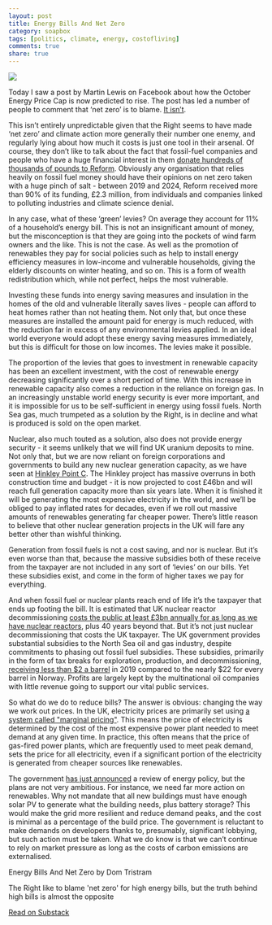 ```yaml
---
layout: post
title: Energy Bills And Net Zero
category: soapbox
tags: [politics, climate, energy, costofliving]
comments: true
share: true
---
```


<img src="../../../assets/img/2025/wind_farm.png">

<p>Today I saw a post by Martin Lewis on Facebook about how the October Energy Price Cap is now predicted to rise. The post has led a number of people to comment that ‘net zero’ is to blame. <a href="https://news.sky.com/story/green-levies-why-scrapping-them-wouldnt-lower-your-bills-as-much-as-claimed-12619655">It isn’t</a>.</p>

<p>This isn’t entirely unpredictable given that the Right seems to have made ‘net zero’ and climate action more generally their number one enemy, and regularly lying about how much it costs is just one tool in their arsenal. Of course, they don’t like to talk about the fact that fossil-fuel companies and people who have a huge financial interest in them <a href="https://www.opendemocracy.net/en/dark-money-investigations/reform-uk-funders-nigel-farage-5-million-donations-fossil-fuels-tax-havens/">donate hundreds of thousands of pounds to Reform</a>. Obviously any organisation that relies heavily on fossil fuel money should have their opinions on net zero taken with a huge pinch of salt - between 2019 and 2024, Reform received more than 90% of its funding, £2.3 million, from individuals and companies linked to polluting industries and climate science denial.</p>

<p>In any case, what of these ‘green’ levies? On average they account for 11% of a household’s energy bill. This is not an insignificant amount of money, but the misconception is that they are going into the pockets of wind farm owners and the like. This is not the case. As well as the promotion of renewables they pay for social policies such as help to install energy efficiency measures in low-income and vulnerable households, giving the elderly discounts on winter heating, and so on. This is a form of wealth redistribution which, while not perfect, helps the most vulnerable.</p>

<p>Investing these funds into energy saving measures and insulation in the homes of the old and vulnerable literally saves lives - people can afford to heat homes rather than not heating them. Not only that, but once these measures are installed the amount paid for energy is much reduced, with the reduction far in excess of any environmental levies applied. In an ideal world everyone would adopt these energy saving measures immediately, but this is difficult for those on low incomes. The levies make it possible.</p>

<p>The proportion of the levies that goes to investment in renewable capacity has been an excellent investment, with the cost of renewable energy decreasing significantly over a short period of time. With this increase in renewable capacity also comes a reduction in the reliance on foreign gas. In an increasingly unstable world energy security is ever more important, and it is impossible for us to be self-sufficient in energy using fossil fuels. North Sea gas, much trumpeted as a solution by the Right, is in decline and what is produced is sold on the open market.</p>

<p>Nuclear, also much touted as a solution, also does not provide energy security - it seems unlikely that we will find UK uranium deposits to mine. Not only that, but we are now reliant on foreign corporations and governments to build any new nuclear generation capacity, as we have seen at <a href="https://www.theb1m.com/video/hinkley-point-c">Hinkley Point C</a>. The Hinkley project has massive overruns in both construction time and budget - it is now projected to cost £46bn and will reach full generation capacity more than six years late. When it is finished it will be generating the most expensive electricity in the world, and we’ll be obliged to pay inflated rates for decades, even if we roll out massive amounts of renewables generating far cheaper power. There’s little reason to believe that other nuclear generation projects in the UK will fare any better other than wishful thinking.</p>

<p>Generation from fossil fuels is not a cost saving, and nor is nuclear. But it’s even worse than that, because the massive subsidies both of these receive from the taxpayer are not included in any sort of ‘levies’ on our bills. Yet these subsidies exist, and come in the form of higher taxes we pay for everything.</p>

<p>And when fossil fuel or nuclear plants reach end of life it’s the taxpayer that ends up footing the bill. It is estimated that UK nuclear reactor decommissioning <a href="https://www.gov.uk/government/publications/nuclear-provision-explaining-the-cost-of-cleaning-up-britains-nuclear-legacy/nuclear-provision-explaining-the-cost-of-cleaning-up-britains-nuclear-legacy#:~:text=The%202019%20forecast%20is%20that,on%20the%20previous%20year%27s%20estimate.">costs the public at least £3bn annually for as long as we have nuclear reactors</a>, plus 40 years beyond that. But it’s not just nuclear decommissioning that costs the UK taxpayer. The UK government provides substantial subsidies to the North Sea oil and gas industry, despite commitments to phasing out fossil fuel subsidies. These subsidies, primarily in the form of tax breaks for exploration, production, and decommissioning, <a href="https://www.iisd.org/system/files/2020-11/g20-scorecard-united-kingdom.pdf>are estimated to be £13.6 billion a year</a>.</p>

<p>Despite this, domestically produced fossil fuels like North Sea gas bring little into the Treasury. The UK has one of the lowest effective tax rates on offshore oil and gas profits in the world, with the Treasury <a href="https://oilchange.org/blogs/uk-needs-to-act-on-oil-and-gas/">receiving less than $2 a barrel</a> in 2019 compared to the nearly $22 for every barrel in Norway. Profits are largely kept by the multinational oil companies with little revenue going to support our vital public services.</p>

<p>So what do we do to reduce bills? The answer is obvious: changing the way we work out prices. In the UK, electricity prices are primarily set using <a href="https://www.sustainabilitybynumbers.com/p/electricity-pricing">a system called "marginal pricing"</a>. This means the price of electricity is determined by the cost of the most expensive power plant needed to meet demand at any given time. In practice, this often means that the price of gas-fired power plants, which are frequently used to meet peak demand, sets the price for all electricity, even if a significant portion of the electricity is generated from cheaper sources like renewables.</p>

<p>The government <a href="https://www.gov.uk/government/news/government-sets-out-reforms-to-create-a-fair-secure-affordable-and-efficient-electricity-system">has just announced</a> a review of energy policy, but the plans are not very ambitious. For instance, we need far more action on renewables. Why not mandate that all new buildings must have enough solar PV to generate what the building needs, plus battery storage? This would make the grid more resilient and reduce demand peaks, and the cost is minimal as a percentage of the build price. The government is reluctant to make demands on developers thanks to, presumably, significant lobbying, but such action must be taken. What we do know is that we can’t continue to rely on market pressure as long as the costs of carbon emissions are externalised.</p>

<div class="substack-post-embed"><p lang="en">Energy Bills And Net Zero by Dom Tristram</p><p>The Right like to blame 'net zero' for high energy bills, but the truth behind high bills is almost the opposite</p><a data-post-link href="https://domtristram.substack.com/p/energy-bills-and-net-zero">Read on Substack</a></div><script async src="https://substack.com/embedjs/embed.js" charset="utf-8"></script>
